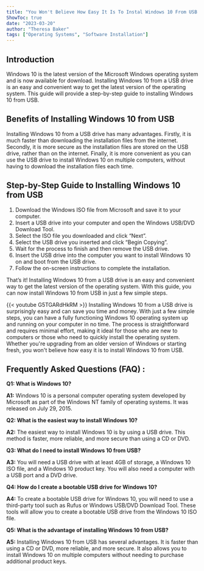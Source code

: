 ```yaml
---
title: "You Won't Believe How Easy It Is To Instal Windows 10 From USB!"
ShowToc: true 
date: "2023-03-20"
author: "Theresa Baker" 
tags: ["Operating Systems", "Software Installation"]
---
```

## Introduction
Windows 10 is the latest version of the Microsoft Windows operating system and is now available for download. Installing Windows 10 from a USB drive is an easy and convenient way to get the latest version of the operating system. This guide will provide a step-by-step guide to installing Windows 10 from USB.

## Benefits of Installing Windows 10 from USB
Installing Windows 10 from a USB drive has many advantages. Firstly, it is much faster than downloading the installation files from the internet. Secondly, it is more secure as the installation files are stored on the USB drive, rather than on the internet. Finally, it is more convenient as you can use the USB drive to install Windows 10 on multiple computers, without having to download the installation files each time.

## Step-by-Step Guide to Installing Windows 10 from USB
1. Download the Windows  ISO file from Microsoft and save it to your computer.
2. Insert a USB drive into your computer and open the Windows USB/DVD Download Tool.
3. Select the ISO file you downloaded and click “Next”.
4. Select the USB drive you inserted and click “Begin Copying”.
5. Wait for the process to finish and then remove the USB drive.
6. Insert the USB drive into the computer you want to install Windows 10 on and boot from the USB drive.
7. Follow the on-screen instructions to complete the installation.

That’s it! Installing Windows 10 from a USB drive is an easy and convenient way to get the latest version of the operating system. With this guide, you can now install Windows 10 from USB in just a few simple steps.

{{< youtube G5TGARdHkRM >}} 
Installing Windows 10 from a USB drive is surprisingly easy and can save you time and money. With just a few simple steps, you can have a fully functioning Windows 10 operating system up and running on your computer in no time. The process is straightforward and requires minimal effort, making it ideal for those who are new to computers or those who need to quickly install the operating system. Whether you're upgrading from an older version of Windows or starting fresh, you won't believe how easy it is to install Windows 10 from USB.

## Frequently Asked Questions (FAQ) :
**Q1: What is Windows 10?**

**A1:** Windows 10 is a personal computer operating system developed by Microsoft as part of the Windows NT family of operating systems. It was released on July 29, 2015.

**Q2: What is the easiest way to install Windows 10?**

**A2:** The easiest way to install Windows 10 is by using a USB drive. This method is faster, more reliable, and more secure than using a CD or DVD.

**Q3: What do I need to install Windows 10 from USB?**

**A3:** You will need a USB drive with at least 4GB of storage, a Windows 10 ISO file, and a Windows 10 product key. You will also need a computer with a USB port and a DVD drive.

**Q4: How do I create a bootable USB drive for Windows 10?**

**A4:** To create a bootable USB drive for Windows 10, you will need to use a third-party tool such as Rufus or Windows USB/DVD Download Tool. These tools will allow you to create a bootable USB drive from the Windows 10 ISO file.

**Q5: What is the advantage of installing Windows 10 from USB?**

**A5:** Installing Windows 10 from USB has several advantages. It is faster than using a CD or DVD, more reliable, and more secure. It also allows you to install Windows 10 on multiple computers without needing to purchase additional product keys.





